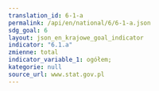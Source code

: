 ```yaml
---
translation_id: 6-1-a
permalink: /api/en/national/6/6-1-a.json
sdg_goal: 6
layout: json_en_krajowe_goal_indicator
indicator: "6.1.a"
zmienne: total
indicator_variable_1: ogółem;
kategorie: null
source_url: www.stat.gov.pl
---
```

